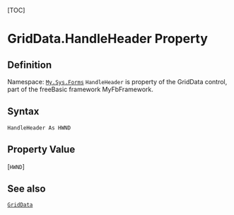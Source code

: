 [TOC]
# GridData.HandleHeader Property

## Definition
Namespace: [`My.Sys.Forms`](My.Sys.Forms.md)
`HandleHeader` is property of the GridData control, part of the freeBasic framework MyFbFramework.
## Syntax
```freeBasic
HandleHeader As HWND
```
## Property Value
[`HWND`]
## See also
[`GridData`](GridData.md)
